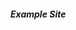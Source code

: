 <!-- Global site tag (gtag.js) - Google Analytics -->
<script async src="https://www.googletagmanager.com/gtag/js?id=G-Y5P4XY6Y74"></script>
<script>
  window.dataLayer = window.dataLayer || [];
  function gtag(){dataLayer.push(arguments);}
  gtag('js', new Date());

  gtag('config', 'G-Y5P4XY6Y74');
</script>

<h5>Example Site</h5>

